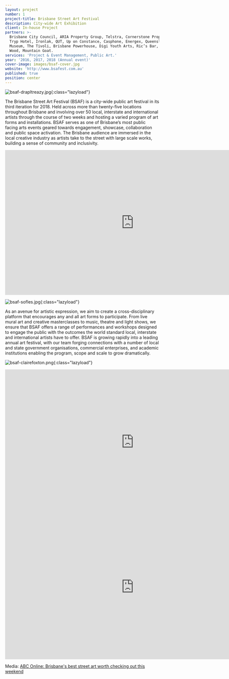 ```yaml
---
layout: project
number: 1
project-title: Brisbane Street Art Festival
description: City-wide Art Exhibition
client: In-house Project
partners: >-
  Brisbane City Council, ARIA Property Group, Telstra, Cornerstone Properties,
  Tryp Hotel, Ironlak, QUT, Up on Constance, Casphone, Energex, Queensland
  Museum, The Tivoli, Brisbane Powerhouse, Digi Youth Arts, Ric’s Bar, Stone and
  Wood, Mountain Goat.
services: 'Project & Event Management, Public Art.'
year: '2016, 2017, 2018 (Annual event)'
cover-image: images/bsaf-cover.jpg
website: 'http://www.bsafest.com.au'
published: true
position: center
---
```


![bsaf-drapltreazy.jpg]({{site.baseurl}}/images/bsaf-drapltreazy.jpg){:class="lazyload"}

The Brisbane Street Art Festival (BSAF) is a city-wide public art festival in its third iteration for 2018. Held across more than twenty-five locations throughout Brisbane and involving over 50 local, interstate and international artists through the course of two weeks and hosting a varied program of art forms and installations. BSAF serves as one of Brisbane’s most public facing arts events geared towards engagement, showcase, collaboration and public space activation. The Brisbane audience are immersed in the local creative industry as artists take to the street with large scale works, building a sense of community and inclusivity.

<div class="video-responsive">
	<iframe class="lazyload" width="840" height="473" src="https://www.youtube.com/embed/-G00XOwrU9o" frameborder="0" allowfullscreen=""></iframe>
</div>

![bsaf-sofles.jpg]({{site.baseurl}}/images/bsaf-sofles.jpg){:class="lazyload"}

As an avenue for artistic expression, we aim to create a cross-disciplinary platform that encourages any and all art forms to participate. From live mural art and creative masterclasses to music, theatre and light shows, we ensure that BSAF offers a range of performances and workshops designed to engage the public with the outcomes the world standard local, interstate and international artists have to offer. BSAF is growing rapidly into a leading annual art festival, with our team forging connections with a number of local and state government organisations, commercial enterprises, and academic institutions enabling the program, scope and scale to grow dramatically. 

![bsaf-clairefoxton.png]({{site.baseurl}}/images/bsaf-clairefoxton.png){:class="lazyload"}

<div class="video-responsive">
	<iframe class="lazyload" width="840" height="473" src="https://www.youtube.com/embed/uGn4lN7CXpQ" frameborder="0" allowfullscreen=""></iframe>
</div>

<div class="video-responsive">
	<iframe class="lazyload" width="840" height="473" src="https://www.youtube.com/embed/TSmbfi1p4sI" frameborder="0" allowfullscreen=""></iframe>
</div>

Media:
<a href="http://www.abc.net.au/news/2018-04-21/brisbane-street-art-worth-checking-out-this-weekend/9680346">ABC Online: Brisbane's best street art worth checking out this weekend</a>
